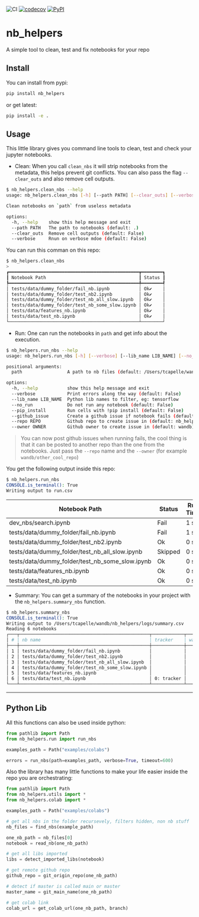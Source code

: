 ![CI](https://github.com/wandb/nb_helpers/workflows/CI/badge.svg)
[![codecov](https://codecov.io/gh/wandb/nb_helpers/branch/main/graph/badge.svg?token=2W6CRFZ7CB)](https://codecov.io/gh/wandb/nb_helpers)
[![PyPI](https://img.shields.io/pypi/v/nb-helpers?color=blue&label=pypi%20version)](https://pypi.org/project/nb_helpers/#description)
# nb_helpers

A simple tool to clean, test and fix notebooks for your repo

## Install
You can install from pypi:
```bash
pip install nb_helpers
```
or get latest:
```bash
pip install -e .
```

## Usage

This little library gives you command line tools to clean, test and check your jupyter notebooks.

- Clean: When you call `clean_nbs` it will strip notebooks from the metadata, this helps prevent git conflicts. You can also pass the flag `--clear_outs` and also remove cell outputs.

```bash
$ nb_helpers.clean_nbs --help                                                                                                                                   tcapelle at MBP14.local (-)(main)
usage: nb_helpers.clean_nbs [-h] [--path PATH] [--clear_outs] [--verbose]

Clean notebooks on `path` from useless metadata

options:
  -h, --help    show this help message and exit
  --path PATH   The path to notebooks (default: .)
  --clear_outs  Remove cell outputs (default: False)
  --verbose     Rnun on verbose mdoe (default: False)
```

You can run this comman on this repo:

```bash
$ nb_helpers.clean_nbs
> 
┏━━━━━━━━━━━━━━━━━━━━━━━━━━━━━━━━━━━━━━━━━━━━━━━━━┳━━━━━━━━┓                                                                     
┃ Notebook Path                                   ┃ Status ┃
┡━━━━━━━━━━━━━━━━━━━━━━━━━━━━━━━━━━━━━━━━━━━━━━━━━╇━━━━━━━━┩
│ tests/data/dummy_folder/fail_nb.ipynb           │ Ok✔    │
│ tests/data/dummy_folder/test_nb2.ipynb          │ Ok✔    │
│ tests/data/dummy_folder/test_nb_all_slow.ipynb  │ Ok✔    │
│ tests/data/dummy_folder/test_nb_some_slow.ipynb │ Ok✔    │
│ tests/data/features_nb.ipynb                    │ Ok✔    │
│ tests/data/test_nb.ipynb                        │ Ok✔    │
└─────────────────────────────────────────────────┴────────┘
```

- Run: One can run the notebooks in `path` and get info about the execution.

```bash
$ nb_helpers.run_nbs --help                                                                                                                                tcapelle at MBP14 (--)(main)
usage: nb_helpers.run_nbs [-h] [--verbose] [--lib_name LIB_NAME] [--no_run] [--pip_install] [--github_issue] [--repo REPO] [--owner OWNER] [path]

positional arguments:
  path                 A path to nb files (default: /Users/tcapelle/wandb/nb_helpers)

options:
  -h, --help           show this help message and exit
  --verbose            Print errors along the way (default: False)
  --lib_name LIB_NAME  Python lib names to filter, eg: tensorflow
  --no_run             Do not run any notebook (default: False)
  --pip_install        Run cells with !pip install (default: False)
  --github_issue       Create a github issue if notebook fails (default: False)
  --repo REPO          Github repo to create issue in (default: nb_helpers)
  --owner OWNER        Github owner to create issue in (default: wandb)
```

> You can now post github issues when running fails, the cool thing is that it can be posted to another repo than the one from the notebooks. Just pass the `--repo` name and the `--owner` (for example `wandb/other_cool_repo`)

You get the following output inside this repo:

```bash
$ nb_helpers.run_nbs
CONSOLE.is_terminal(): True
Writing output to run.csv
```

 | Notebook Path |Status |Run Time |colab |
 |--- | --- | --- | --- |
 | dev_nbs/search.ipynb | Fail | 1 s | [open](https://colab.research.google.com/github/wandb/nb_helpers/blob/main/dev_nbs/search.ipynb) |
 | tests/data/dummy_folder/fail_nb.ipynb | Fail | 1 s | [open](https://colab.research.google.com/github/wandb/nb_helpers/blob/main/tests/data/dummy_folder/fail_nb.ipynb) |
 | tests/data/dummy_folder/test_nb2.ipynb | Ok | 0 s | [open](https://colab.research.google.com/github/wandb/nb_helpers/blob/main/tests/data/dummy_folder/test_nb2.ipynb) |
 | tests/data/dummy_folder/test_nb_all_slow.ipynb | Skipped | 0 s | [open](https://colab.research.google.com/github/wandb/nb_helpers/blob/main/tests/data/dummy_folder/test_nb_all_slow.ipynb) |
 | tests/data/dummy_folder/test_nb_some_slow.ipynb | Ok | 0 s | [open](https://colab.research.google.com/github/wandb/nb_helpers/blob/main/tests/data/dummy_folder/test_nb_some_slow.ipynb) |
 | tests/data/features_nb.ipynb | Ok | 0 s | [open](https://colab.research.google.com/github/wandb/nb_helpers/blob/main/tests/data/features_nb.ipynb) |
 | tests/data/test_nb.ipynb | Ok | 0 s | [open](https://colab.research.google.com/github/wandb/nb_helpers/blob/main/tests/data/test_nb.ipynb) |

- Summary:
You can get a summary of the notebooks in your project with the `nb_helpers.summary_nbs` function.

```bash
$ nb_helpers.summary_nbs
CONSOLE.is_terminal(): True
Writing output to /Users/tcapelle/wandb/nb_helpers/logs/summary.csv
Reading 6 notebooks
┌───┬─────────────────────────────────────────────────┬────────────┬────────────────┬────────────────────────────────────────────────┬────────────┬───────┐
│ # │ nb name                                         │ tracker    │ wandb features │ python libs                                    │ colab_cell │ colab │
├───┼─────────────────────────────────────────────────┼────────────┼────────────────┼────────────────────────────────────────────────┼────────────┼───────┤
│ 1 │ tests/data/dummy_folder/fail_nb.ipynb           │            │                │                                                │            │ open  │
│ 2 │ tests/data/dummy_folder/test_nb2.ipynb          │            │                │                                                │            │ open  │
│ 3 │ tests/data/dummy_folder/test_nb_all_slow.ipynb  │            │                │ time                                           │            │ open  │
│ 4 │ tests/data/dummy_folder/test_nb_some_slow.ipynb │            │                │ time                                           │            │ open  │
│ 5 │ tests/data/features_nb.ipynb                    │            │                │ typing, itertools                              │            │ open  │
│ 6 │ tests/data/test_nb.ipynb                        │ 0: tracker │                │ os, sys, logging, pathlib, fastcore, itertools │ 1          │ open  │
└───┴─────────────────────────────────────────────────┴────────────┴────────────────┴────────────────────────────────────────────────┴────────────┴───────┘
```

------------

## Python Lib

All this functions can also be used inside python:

```python
from pathlib import Path
from nb_helpers.run import run_nbs

examples_path = Path("examples/colabs")

errors = run_nbs(path=examples_path, verbose=True, timeout=600)
```

Also the library has many little functions to make your life easier inside the repo you are orchestrating:

```python
from pathlib import Path
from nb_helpers.utils import *
from nb_helpers.colab import *

examples_path = Path("examples/colabs")

# get all nbs in the folder recursevely, filters hidden, non nb stuff
nb_files = find_nbs(example_path)

one_nb_path = nb_files[0]
notebook = read_nb(one_nb_path)

# get all libs imported
libs = detect_imported_libs(notebook)

# get remote github repo
github_repo = git_origin_repo(one_nb_path)

# detect if master is called main or master
master_name = git_main_name(one_nb_path)

# get colab link
colab_url = get_colab_url(one_nb_path, branch) 
```
